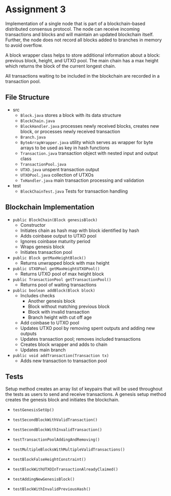 # Assignment 3

Implementation of a single node that is part of a blockchain-based distributed consensus protocol. The node can receive incoming transactions and blocks and will maintain an updated blockchain itself. Further, the node does not record all blocks added to branches in memory to avoid overflow.

A block wrapper class helps to store additional information about a block: previous block, height, and UTXO pool. The main chain has a max height which returns the block of the current longest chain.

All transactions waiting to be included in the blockchain are recorded in a transaction pool.



## File Structure

- src
  - `Block.java` stores a block with its data structure
  - `BlockChain.java`
  - `BlockHandler.java` processes newly received blocks, creates new block, or processes newly received transaction
  - `Branch.java`
  - `ByteArrayWrapper.java` utility which serves as wrapper for byte arrays to be used as key in hash functions
  - `Transaction.java` transaction object with nested input and output class
  - `TransactionPool.java`
  - `UTXO.java` unspent transaction output
  - `UTXOPool.java` collection of UTXOs
  - `TxHandler.java` main transaction processing and validation
- test
  - `BlockChainTest.java` Tests for transaction handling



## Blockchain Implementation

- `public BlockChain(Block genesisBlock)`
  - Constructor
  - Initiates chain as hash map with block identified by hash
  - Adds coinbase output to UTXO pool
  - Ignores coinbase maturity period
  - Wraps genesis block 
  - Initiates transaction pool
- `public Block getMaxHeightBlock()`
  - Returns unwrapped block with max height
- `public UTXOPool getMaxHeightUTXOPool()`
  - Returns UTXO pool of max height block
- `public TransactionPool getTransactionPool()`
  - Returns pool of waiting transactions
- `public boolean addBlock(Block block)`
  - Includes checks
    - Another genesis block
    - Block without matching previous block
    - Block with invalid transaction
    - Branch height with cut off age
  - Add coinbase to UTXO pool
  - Updates UTXO pool by removing spent outputs and adding new outputs
  - Updates transaction pool; removes included transactions
  - Creates block wrapper and adds to chain
  - Updates main branch
- `public void addTransaction(Transaction tx) `
  - Adds new transaction to transaction pool



## Tests

Setup method creates an array list of keypairs that will be used throughout the tests as users to send and receive transactions. A genesis setup method creates the genesis block and initiates the blockchain.

- `testGenesisSetUp()`
- `testSecondBlockWithValidTransaction()`
- `testSecondBlockWithInvalidTransaction()`
  
- `testTransactionPoolAddingAndRemoving()`
- `testMultipleBlocksWithMultipleValidTransactions()` 
  
- `testBlockFalseHeightConstraint()`
- `testBlockWithUTXOInTransactionAlreadyClaimed()`
- `testAddingNewGenesisBlock()`
  
- `testBlockWithInvalidPreviousHash()`

